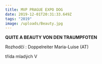 ```yaml
---
title: MVP PRAGUE EXPO DOG
date: 2019-12-01T20:31:33.649Z
tags: "2019"
image: /uploads/Beauty.jpg
---
```

**QUITE A BEAUTY VON DEN TRAUMPFOTEN**

Rozhodčí : Doppelreiter Maria-Luise (AT)

třída mladých V